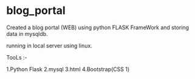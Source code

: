 # blog_portal



Created a blog portal (WEB) using python FLASK FrameWork and storing data in mysqldb.


running in local server using linux.

TooLs :-

1.Python Flask
2.mysql
3.html
4.Bootstrap(CSS 1)
